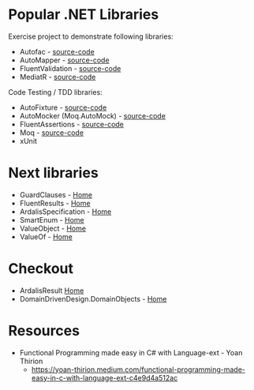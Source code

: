 # Popular .NET Libraries

Exercise project to demonstrate following libraries:

* Autofac - [source-code](./PopularNetLibraries/Autofac)
* AutoMapper - [source-code](./PopularNetLibraries/Automapper)
* FluentValidation - [source-code](./PopularNetLibraries/FluentValidators)
* MediatR - [source-code](./PopularNetLibraries/MediatR)

Code Testing / TDD libraries:

* AutoFixture - [source-code](./PopularNetLibraries/AutoFixture)
* AutoMocker (Moq.AutoMock) - [source-code](./PopularNetLibraries/AutoMocker)
* FluentAssertions - [source-code](./PopularNetLibraries/FluentAssertions)
* Moq  - [source-code](./PopularNetLibraries/Moq)
* xUnit

# Next libraries

* GuardClauses - [Home](https://github.com/ardalis/GuardClauses)
* FluentResults - [Home](https://github.com/altmann/FluentResults) 
* ArdalisSpecification - [Home](https://github.com/ardalis/Specification)
* SmartEnum - [Home](https://github.com/ardalis/SmartEnum)
* ValueObject - [Home](https://github.com/jhewlett/ValueObject)
* ValueOf - [Home](https://github.com/mcintyre321/ValueOf)

# Checkout

* ArdalisResult [Home](https://github.com/ardalis/Result)
* DomainDrivenDesign.DomainObjects - [Home](https://github.com/appie2go/domainobjects)

# Resources

 * Functional Programming made easy in C# with Language-ext - Yoan Thirion
   * https://yoan-thirion.medium.com/functional-programming-made-easy-in-c-with-language-ext-c4e9d4a512ac

